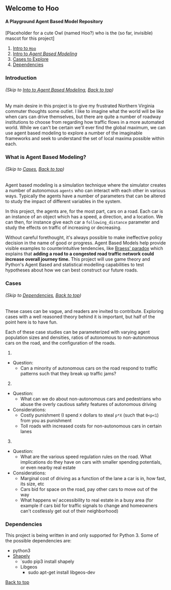 ## Welcome to Hoo
#### A Playground Agent Based Model Repository

[Placeholder for a cute Owl (named Hoo?) who is the (so far, invisible) mascot for this project]

1. [Intro to `Hoo`](https://github.com/emmagras/hoo-will-build-the-roads/blob/master/README.md#introduction)
2. [Intro to *Agent Based Modeling*](https://github.com/emmagras/hoo-will-build-the-roads/blob/master/README.md#what-is-agent-based-modeling)
3. [Cases to Explore](https://github.com/emmagras/hoo-will-build-the-roads/blob/master/README.md#cases)
3. [Dependencies](https://github.com/emmagras/hoo-will-build-the-roads/blob/master/README.md#dependencies)

### Introduction
###### (Skip to [Into to Agent Based Modeling](https://github.com/emmagras/hoo-will-build-the-roads/blob/master/README.md#what-is-agent-based-modeling),    [Back to top](https://github.com/emmagras/hoo-will-build-the-roads/blob/master/README.md#welcome-to-hoo))
My main desire in this project is to give my frustrated Northern Virginia commuter thoughts some outlet.
I like to imagine what the world will be like when cars can drive themselves, but there are quite a number of roadway institutions to choose from regarding how traffic flows in a more automated world. While we can't be certain we'll ever find the global maximum, we can use agent based modeling to explore a number of the imaginable frameworks and seek to understand the set of local maxima possible within each.

### What is Agent Based Modeling?
###### (Skip to [Cases](https://github.com/emmagras/hoo-will-build-the-roads/blob/master/README.md#cases),  [Back to top](https://github.com/emmagras/hoo-will-build-the-roads/blob/master/README.md#welcome-to-hoo))
Agent based modeling is a simulation technique where the simulator creates a number of autonomous `agents` who can interact with each other in various ways. Typically the agents have a number of parameters that can be altered to study the impact of different variables in the system. 

In this project, the agents are, for the most part, cars on a road. Each car is an instance of an object which has a speed, a direction, and a location. We can then, for instance give each car a `following_distance` parameter and study the effects on traffic of increasing or decreasing. 

Without careful forethought, it's always possible to make ineffective policy decision in the name of good or progress. Agent Based Models help provide visible examples to counterintuitive tendencies, like [Braess' paradox](https://en.wikipedia.org/wiki/Braess%27_paradox) which explains that **adding a road to a congested road traffic network could increase overall journey time.** This project will use game theory and Python's Agent Based and statistical modelling capabilities to test hypotheses about how we can best construct our future roads.

### Cases
###### (Skip to [Dependencies](https://github.com/emmagras/hoo-will-build-the-roads/blob/master/README.md#dependencies),  [Back to top](https://github.com/emmagras/hoo-will-build-the-roads/blob/master/README.md#welcome-to-hoo))
These cases can be vague, and readers are invited to contribute. Exploring cases with a well reasoned theory behind it is important, but half of the point here is to have fun. 

Each of these case studies can be parameterized with varying agent population sizes and densities, ratios of autonomous to non-autonomous cars on the road, and the configuration of the roads. 

1. 
  - Question:
    - Can a minority of autonomous cars on the road respond to traffic patterns such that they break up traffic jams?

2. 
  - Question: 
    - What can we do about non-autonomous cars and pedestrians who abuse the overly cautious safety features of autonomous driving
  - Considerations:
    - Costly punishment (I spend `X` dollars to steal `p*X` (such that `0<p<1`) from you as punishment
    - Toll roads with increased costs for non-autonomous cars in certain lanes

3. 
  - Question: 
    - What are the various speed regulation rules on the road. What implications do they have on cars with smaller spending potentials, or even nearby real estate
  - Considerations:
    - Marginal cost of driving as a function of the lane a car is in, how fast, its size, etc
    - Cars bid for space on the road, pay other cars to move out of the way
    - What happens w/ accessibility to real estate in a busy area (for example if cars bid for traffic signals to change and homeowners can't costlessly get out of their neighborhood) 

### Dependencies
This project is being written in and only supported for Python 3. 
Some of the possible dependencies are: 
- python3
- [Shapely](https://github.com/Toblerity/Shapely)
  - `sudo pip3 install shapely
  - Libgeos
    - sudo apt-get install libgeos-dev


[Back to top](https://github.com/emmagras/hoo-will-build-the-roads/blob/master/README.md#welcome-to-hoo)
